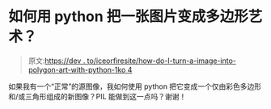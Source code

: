 # 如何用 python 把一张图片变成多边形艺术？

> 原文:[https://dev . to/iceorfiresite/how-do-I-turn-a-image-into-polygon-art-with-python-1ko 4](https://dev.to/iceorfiresite/how-do-i-turn-an-image-into-polygon-art-with-python-1ko4)

如果我有一个“正常”的源图像，我如何使用 python 把它变成一个仅由彩色多边形和/或三角形组成的新图像？PIL 能做到这一点吗？谢谢！